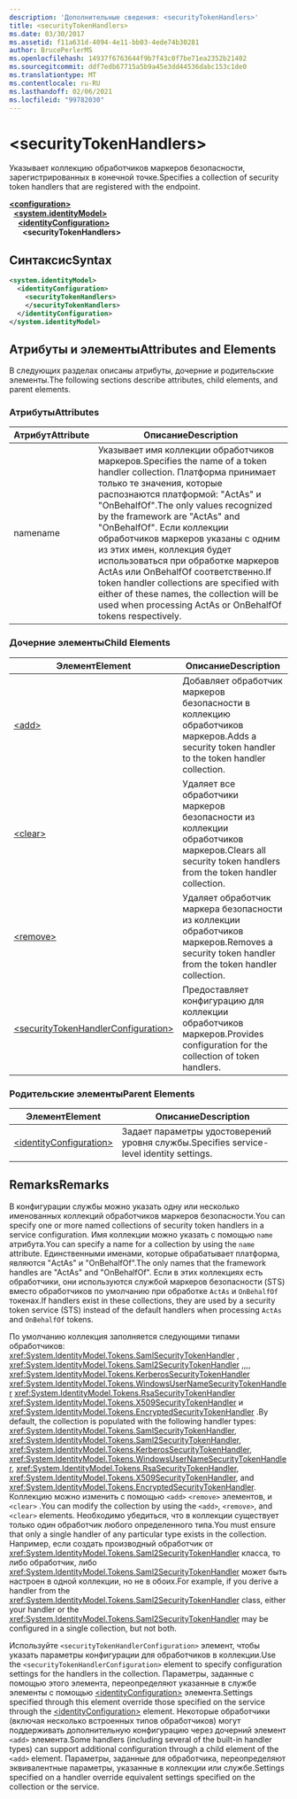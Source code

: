 ```yaml
---
description: 'Дополнительные сведения: <securityTokenHandlers>'
title: <securityTokenHandlers>
ms.date: 03/30/2017
ms.assetid: f11a631d-4094-4e11-bb03-4ede74b30281
author: BrucePerlerMS
ms.openlocfilehash: 14937f6763644f9b7f43c0f7be71ea2352b21402
ms.sourcegitcommit: ddf7edb67715a5b9a45e3dd44536dabc153c1de0
ms.translationtype: MT
ms.contentlocale: ru-RU
ms.lasthandoff: 02/06/2021
ms.locfileid: "99782030"
---
```

# \<securityTokenHandlers>

<span data-ttu-id="bf317-102">Указывает коллекцию обработчиков маркеров безопасности, зарегистрированных в конечной точке.</span><span class="sxs-lookup"><span data-stu-id="bf317-102">Specifies a collection of security token handlers that are registered with the endpoint.</span></span>  
  
[**\<configuration>**](../configuration-element.md)\
&nbsp;&nbsp;[**\<system.identityModel>**](system-identitymodel.md)\
&nbsp;&nbsp;&nbsp;&nbsp;[**\<identityConfiguration>**](identityconfiguration.md)\
&nbsp;&nbsp;&nbsp;&nbsp;&nbsp;&nbsp;**\<securityTokenHandlers>**  
  
## <a name="syntax"></a><span data-ttu-id="bf317-103">Синтаксис</span><span class="sxs-lookup"><span data-stu-id="bf317-103">Syntax</span></span>  
  
```xml  
<system.identityModel>  
  <identityConfiguration>  
    <securityTokenHandlers>  
    </securityTokenHandlers>  
  </identityConfiguration>  
</system.identityModel>  
```  
  
## <a name="attributes-and-elements"></a><span data-ttu-id="bf317-104">Атрибуты и элементы</span><span class="sxs-lookup"><span data-stu-id="bf317-104">Attributes and Elements</span></span>  

 <span data-ttu-id="bf317-105">В следующих разделах описаны атрибуты, дочерние и родительские элементы.</span><span class="sxs-lookup"><span data-stu-id="bf317-105">The following sections describe attributes, child elements, and parent elements.</span></span>  
  
### <a name="attributes"></a><span data-ttu-id="bf317-106">Атрибуты</span><span class="sxs-lookup"><span data-stu-id="bf317-106">Attributes</span></span>  
  
|<span data-ttu-id="bf317-107">Атрибут</span><span class="sxs-lookup"><span data-stu-id="bf317-107">Attribute</span></span>|<span data-ttu-id="bf317-108">Описание</span><span class="sxs-lookup"><span data-stu-id="bf317-108">Description</span></span>|  
|---------------|-----------------|  
|<span data-ttu-id="bf317-109">name</span><span class="sxs-lookup"><span data-stu-id="bf317-109">name</span></span>|<span data-ttu-id="bf317-110">Указывает имя коллекции обработчиков маркеров.</span><span class="sxs-lookup"><span data-stu-id="bf317-110">Specifies the name of a token handler collection.</span></span> <span data-ttu-id="bf317-111">Платформа принимает только те значения, которые распознаются платформой: "ActAs" и "OnBehalfOf".</span><span class="sxs-lookup"><span data-stu-id="bf317-111">The only values recognized by the framework are "ActAs" and "OnBehalfOf".</span></span> <span data-ttu-id="bf317-112">Если коллекции обработчиков маркеров указаны с одним из этих имен, коллекция будет использоваться при обработке маркеров ActAs или OnBehalfOf соответственно.</span><span class="sxs-lookup"><span data-stu-id="bf317-112">If token handler collections are specified with either of these names, the collection will be used when processing ActAs or OnBehalfOf tokens respectively.</span></span>|  
  
### <a name="child-elements"></a><span data-ttu-id="bf317-113">Дочерние элементы</span><span class="sxs-lookup"><span data-stu-id="bf317-113">Child Elements</span></span>  
  
|<span data-ttu-id="bf317-114">Элемент</span><span class="sxs-lookup"><span data-stu-id="bf317-114">Element</span></span>|<span data-ttu-id="bf317-115">Описание</span><span class="sxs-lookup"><span data-stu-id="bf317-115">Description</span></span>|  
|-------------|-----------------|  
|[\<add>](add.md)|<span data-ttu-id="bf317-116">Добавляет обработчик маркеров безопасности в коллекцию обработчиков маркеров.</span><span class="sxs-lookup"><span data-stu-id="bf317-116">Adds a security token handler to the token handler collection.</span></span>|  
|[\<clear>](clear.md)|<span data-ttu-id="bf317-117">Удаляет все обработчики маркеров безопасности из коллекции обработчиков маркеров.</span><span class="sxs-lookup"><span data-stu-id="bf317-117">Clears all security token handlers from the token handler collection.</span></span>|  
|[\<remove>](remove.md)|<span data-ttu-id="bf317-118">Удаляет обработчик маркера безопасности из коллекции обработчиков маркеров.</span><span class="sxs-lookup"><span data-stu-id="bf317-118">Removes a security token handler from the token handler collection.</span></span>|  
|[\<securityTokenHandlerConfiguration>](securitytokenhandlerconfiguration.md)|<span data-ttu-id="bf317-119">Предоставляет конфигурацию для коллекции обработчиков маркеров.</span><span class="sxs-lookup"><span data-stu-id="bf317-119">Provides configuration for the collection of token handlers.</span></span>|  
  
### <a name="parent-elements"></a><span data-ttu-id="bf317-120">Родительские элементы</span><span class="sxs-lookup"><span data-stu-id="bf317-120">Parent Elements</span></span>  
  
|<span data-ttu-id="bf317-121">Элемент</span><span class="sxs-lookup"><span data-stu-id="bf317-121">Element</span></span>|<span data-ttu-id="bf317-122">Описание</span><span class="sxs-lookup"><span data-stu-id="bf317-122">Description</span></span>|  
|-------------|-----------------|  
|[\<identityConfiguration>](identityconfiguration.md)|<span data-ttu-id="bf317-123">Задает параметры удостоверений уровня службы.</span><span class="sxs-lookup"><span data-stu-id="bf317-123">Specifies service-level identity settings.</span></span>|  
  
## <a name="remarks"></a><span data-ttu-id="bf317-124">Remarks</span><span class="sxs-lookup"><span data-stu-id="bf317-124">Remarks</span></span>  

 <span data-ttu-id="bf317-125">В конфигурации службы можно указать одну или несколько именованных коллекций обработчиков маркеров безопасности.</span><span class="sxs-lookup"><span data-stu-id="bf317-125">You can specify one or more named collections of security token handlers in a service configuration.</span></span> <span data-ttu-id="bf317-126">Имя коллекции можно указать с помощью `name` атрибута.</span><span class="sxs-lookup"><span data-stu-id="bf317-126">You can specify a name for a collection by using the `name` attribute.</span></span> <span data-ttu-id="bf317-127">Единственными именами, которые обрабатывает платформа, являются "ActAs" и "OnBehalfOf".</span><span class="sxs-lookup"><span data-stu-id="bf317-127">The only names that the framework handles are "ActAs" and "OnBehalfOf".</span></span> <span data-ttu-id="bf317-128">Если в этих коллекциях есть обработчики, они используются службой маркеров безопасности (STS) вместо обработчиков по умолчанию при обработке `ActAs` и `OnBehalfOf` токенах.</span><span class="sxs-lookup"><span data-stu-id="bf317-128">If handlers exist in these collections, they are used by a security token service (STS) instead of the default handlers when processing `ActAs` and `OnBehalfOf` tokens.</span></span>  
  
 <span data-ttu-id="bf317-129">По умолчанию коллекция заполняется следующими типами обработчиков: <xref:System.IdentityModel.Tokens.SamlSecurityTokenHandler> , <xref:System.IdentityModel.Tokens.Saml2SecurityTokenHandler> ,,,, <xref:System.IdentityModel.Tokens.KerberosSecurityTokenHandler> <xref:System.IdentityModel.Tokens.WindowsUserNameSecurityTokenHandler> <xref:System.IdentityModel.Tokens.RsaSecurityTokenHandler> <xref:System.IdentityModel.Tokens.X509SecurityTokenHandler> и <xref:System.IdentityModel.Tokens.EncryptedSecurityTokenHandler> .</span><span class="sxs-lookup"><span data-stu-id="bf317-129">By default, the collection is populated with the following handler types: <xref:System.IdentityModel.Tokens.SamlSecurityTokenHandler>, <xref:System.IdentityModel.Tokens.Saml2SecurityTokenHandler>, <xref:System.IdentityModel.Tokens.KerberosSecurityTokenHandler>, <xref:System.IdentityModel.Tokens.WindowsUserNameSecurityTokenHandler>, <xref:System.IdentityModel.Tokens.RsaSecurityTokenHandler>, <xref:System.IdentityModel.Tokens.X509SecurityTokenHandler>, and <xref:System.IdentityModel.Tokens.EncryptedSecurityTokenHandler>.</span></span> <span data-ttu-id="bf317-130">Коллекцию можно изменить с помощью `<add>` `<remove>` элементов, и `<clear>` .</span><span class="sxs-lookup"><span data-stu-id="bf317-130">You can modify the collection by using the `<add>`, `<remove>`, and `<clear>` elements.</span></span> <span data-ttu-id="bf317-131">Необходимо убедиться, что в коллекции существует только один обработчик любого определенного типа.</span><span class="sxs-lookup"><span data-stu-id="bf317-131">You must ensure that only a single handler of any particular type exists in the collection.</span></span> <span data-ttu-id="bf317-132">Например, если создать производный обработчик от <xref:System.IdentityModel.Tokens.Saml2SecurityTokenHandler> класса, то либо обработчик, либо <xref:System.IdentityModel.Tokens.Saml2SecurityTokenHandler> может быть настроен в одной коллекции, но не в обоих.</span><span class="sxs-lookup"><span data-stu-id="bf317-132">For example, if you derive a handler from the <xref:System.IdentityModel.Tokens.Saml2SecurityTokenHandler> class, either your handler or the <xref:System.IdentityModel.Tokens.Saml2SecurityTokenHandler> may be configured in a single collection, but not both.</span></span>  
  
 <span data-ttu-id="bf317-133">Используйте `<securityTokenHandlerConfiguration>` элемент, чтобы указать параметры конфигурации для обработчиков в коллекции.</span><span class="sxs-lookup"><span data-stu-id="bf317-133">Use the `<securityTokenHandlerConfiguration>` element to specify configuration settings for the handlers in the collection.</span></span> <span data-ttu-id="bf317-134">Параметры, заданные с помощью этого элемента, переопределяют указанные в службе элементы с помощью [\<identityConfiguration>](identityconfiguration.md) элемента.</span><span class="sxs-lookup"><span data-stu-id="bf317-134">Settings specified through this element override those specified on the service through the [\<identityConfiguration>](identityconfiguration.md) element.</span></span> <span data-ttu-id="bf317-135">Некоторые обработчики (включая несколько встроенных типов обработчиков) могут поддерживать дополнительную конфигурацию через дочерний элемент `<add>` элемента.</span><span class="sxs-lookup"><span data-stu-id="bf317-135">Some handlers (including several of the built-in handler types) can support additional configuration through a child element of the `<add>` element.</span></span> <span data-ttu-id="bf317-136">Параметры, заданные для обработчика, переопределяют эквивалентные параметры, указанные в коллекции или службе.</span><span class="sxs-lookup"><span data-stu-id="bf317-136">Settings specified on a handler override equivalent settings specified on the collection or the service.</span></span>
